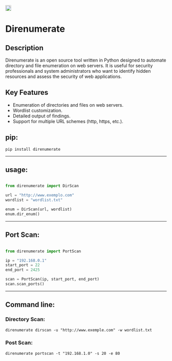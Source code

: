 <a href="https://badge.fury.io/py/direnumerate"><img src="https://badge.fury.io/py/direnumerate.svg" alt="PyPI version" height="18"></a>

# Direnumerate

## Description

Direnumerate is an open source tool written in Python designed to automate directory and file enumeration on web servers. It is useful for security professionals and system administrators who want to identify hidden resources and assess the security of web applications.

## Key Features

- Enumeration of directories and files on web servers.
- Wordlist customization.
- Detailed output of findings.
- Support for multiple URL schemes (http, https, etc.).

## pip:

    pip install direnumerate

-----------------

## usage:

```python

from direnumerate import DirScan

url = "http://www.exemplo.com"
wordlist = "wordlist.txt"

enum = DirScan(url, wordlist)
enum.dir_enum()
```

----------

## Port Scan:

```python

from direnumerate import PortScan

ip = "192.168.0.1"
start_port = 22
end_port = 2425

scan = PortScan(ip, start_port, end_port)
scan.scan_ports()
```
----------

## Command line:


### Directory Scan:

    direnumerate dirscan -u "http://www.exemple.com" -w wordlist.txt

### Post Scan:

    direnumerate portscan -t "192.168.1.0" -s 20 -e 80




